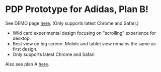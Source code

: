 # PDP Prototype for Adidas, Plan B!

See DEMO page [here](https://ryoi.github.io/prototype-adidas-2/). (Only supports latest Chrome and Safari.)

- Wild card experimental design focusing on "scrolling" experience for desktop.
- Best view on big screen. Mobile and tablet view remains the same as first design.
- Only supports latest Chrome and Safari

Also see plan A [here](https://github.com/ryoi/prototype-adidas).